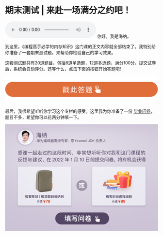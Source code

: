 # 期末测试 | 来赴一场满分之约吧！
<audio src='./期末测试-来赴一场满分之约吧！.mp3' controls></audio>
你好，我是海纳。

到这里，《编程高手必学的内存知识》这门课的正文内容就全部结束了。我特别给你准备了一套期末测试题，来帮助你检验自己的学习效果。

这套测试题共有20道题目，包括8道单选题，12道多选题，满分100分，提交试卷后，系统会自动评分。还等什么，点击下面的按钮开始答题吧!

[![](images/471878/28d1be62669b4f3cc01c36466bf811a4.png)](http://time.geekbang.org/quiz/intro?act_id=1281&exam_id=3392)

最后，我很希望听听你学习这个专栏的感受。这里我为你准备了一份 [毕业问卷](https://jinshuju.net/f/xuZpdo)，题目不多，希望你可以花两分钟填一下。

[![](images/471878/3f48e5fb2346b2290fa10e7043710ba0.jpg)](https://jinshuju.net/f/xuZpdo)